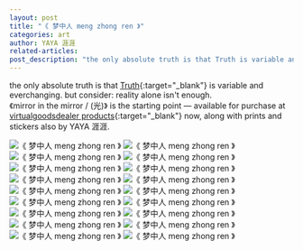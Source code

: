 ```yaml
---
layout: post
title: "《 梦中人 meng zhong ren 》"
categories: art
author: YAYA 涯涯
related-articles:
post_description: "the only absolute truth is that Truth is variable and everchanging. but consider: reality alone isn't enough."
---
```


the only absolute truth is that [Truth](https://nyaya.skin/){:target="_blank"} is variable and everchanging. but consider: reality alone isn't enough.  
《mirror in the mirror / (光)》 is the starting point — available for purchase at [virtualgoodsdealer products](https://products.virtualgoodsdealer.com/product/yaya-mirror-in-the-mirror-comic-book){:target="_blank"} now, along with prints and stickers also by YAYA 涯涯.

![《 梦中人 meng zhong ren 》](/assets/post_media/2021-11-15-meng-zhong-ren/Web-1920-–-1_01.gif)
![《 梦中人 meng zhong ren 》](/assets/post_media/2021-11-15-meng-zhong-ren/Web-1920-–-1_02.gif)
![《 梦中人 meng zhong ren 》](/assets/post_media/2021-11-15-meng-zhong-ren/Web-1920-–-1_03.gif)
![《 梦中人 meng zhong ren 》](/assets/post_media/2021-11-15-meng-zhong-ren/Web-1920-–-1_04.gif)
![《 梦中人 meng zhong ren 》](/assets/post_media/2021-11-15-meng-zhong-ren/Web-1920-–-1_05.gif)
![《 梦中人 meng zhong ren 》](/assets/post_media/2021-11-15-meng-zhong-ren/Web-1920-–-1_06.gif)
![《 梦中人 meng zhong ren 》](/assets/post_media/2021-11-15-meng-zhong-ren/Web-1920-–-1_07.gif)
![《 梦中人 meng zhong ren 》](/assets/post_media/2021-11-15-meng-zhong-ren/Web-1920-–-1_08.gif)
![《 梦中人 meng zhong ren 》](/assets/post_media/2021-11-15-meng-zhong-ren/Web-1920-–-1_09.gif)
![《 梦中人 meng zhong ren 》](/assets/post_media/2021-11-15-meng-zhong-ren/Web-1920-–-1_10.gif)
![《 梦中人 meng zhong ren 》](/assets/post_media/2021-11-15-meng-zhong-ren/Web-1920-–-1_11.gif)
![《 梦中人 meng zhong ren 》](/assets/post_media/2021-11-15-meng-zhong-ren/Web-1920-–-1_12.gif)
![《 梦中人 meng zhong ren 》](/assets/post_media/2021-11-15-meng-zhong-ren/Web-1920-–-1_13.gif)
![《 梦中人 meng zhong ren 》](/assets/post_media/2021-11-15-meng-zhong-ren/Web-1920-–-1_14.gif)
![《 梦中人 meng zhong ren 》](/assets/post_media/2021-11-15-meng-zhong-ren/Web-1920-–-1_15.gif)
![《 梦中人 meng zhong ren 》](/assets/post_media/2021-11-15-meng-zhong-ren/Web-1920-–-1_16.gif)
![《 梦中人 meng zhong ren 》](/assets/post_media/2021-11-15-meng-zhong-ren/Web-1920-–-1_17.gif)
![《 梦中人 meng zhong ren 》](/assets/post_media/2021-11-15-meng-zhong-ren/Web-1920-–-1_18.gif)